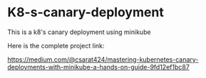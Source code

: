 # K8-s-canary-deployment
This is a k8's canary deployment using minikube

Here is the complete project link:

https://medium.com/@csarat424/mastering-kubernetes-canary-deployments-with-minikube-a-hands-on-guide-9fd12ef1bc87
